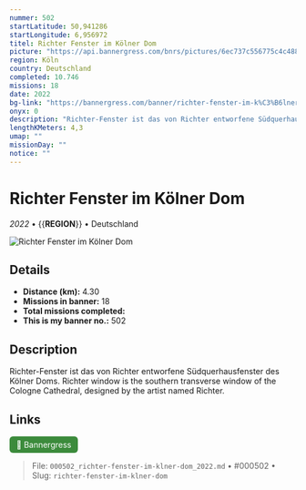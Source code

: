 ```yaml
---
nummer: 502
startLatitude: 50,941286
startLongitude: 6,956972
titel: Richter Fenster im Kölner Dom
picture: "https://api.bannergress.com/bnrs/pictures/6ec737c556775c4c488cff75ae1e450c"
region: Köln
country: Deutschland
completed: 10.746
missions: 18
date: 2022
bg-link: "https://bannergress.com/banner/richter-fenster-im-k%C3%B6lner-dom-7363"
onyx: 0
description: "Richter-Fenster ist das von Richter entworfene Südquerhausfenster des Kölner Doms.\nRichter window is the southern transverse window of the Cologne Cathedral, designed by the artist named Richter."
lengthKMeters: 4,3
umap: ""
missionDay: ""
notice: ""
---
```

# Richter Fenster im Kölner Dom

*2022* • {{__REGION__}} • Deutschland

![Richter Fenster im Kölner Dom](https://api.bannergress.com/bnrs/pictures/6ec737c556775c4c488cff75ae1e450c)



## Details
- **Distance (km):** 4.30
- **Missions in banner:** 18
- **Total missions completed:** 
- **This is my banner no.:** 502



## Description
Richter-Fenster ist das von Richter entworfene Südquerhausfenster des Kölner Doms.
Richter window is the southern transverse window of the Cologne Cathedral, designed by the artist named Richter.



## Links
<a href="https://bannergress.com/banner/richter-fenster-im-k%C3%B6lner-dom-7363" target="_blank" style="display:inline-block;margin-right:8px;padding:6px 12px;background:#3c8b3c;color:#fff;text-decoration:none;border-radius:6px;">🔗 Bannergress</a>



> File: `000502_richter-fenster-im-klner-dom_2022.md` • #000502 • Slug: `richter-fenster-im-klner-dom`
